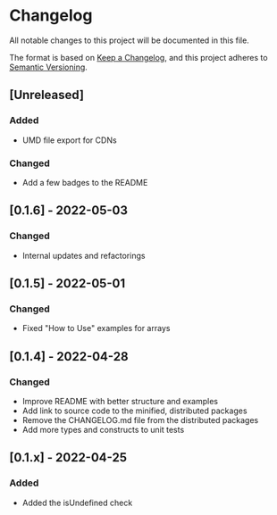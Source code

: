 # Changelog

All notable changes to this project will be documented in this file.

The format is based on [Keep a Changelog](https://keepachangelog.com/en/1.0.0/), and this project adheres to [Semantic Versioning](https://semver.org/spec/v2.0.0.html).

## [Unreleased]

### Added

- UMD file export for CDNs

### Changed

- Add a few badges to the README

## [0.1.6] - 2022-05-03

### Changed

- Internal updates and refactorings

## [0.1.5] - 2022-05-01

### Changed

- Fixed "How to Use" examples for arrays

## [0.1.4] - 2022-04-28

### Changed

- Improve README with better structure and examples
- Add link to source code to the minified, distributed packages
- Remove the CHANGELOG.md file from the distributed packages
- Add more types and constructs to unit tests

## [0.1.x] - 2022-04-25

### Added

- Added the isUndefined check
